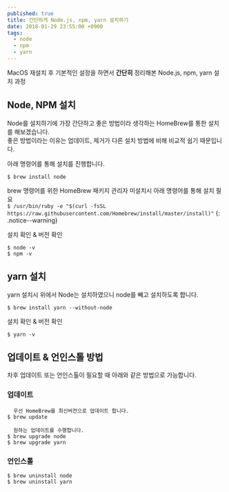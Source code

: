 ```yaml
---
published: true
title: 간단하게 Node.js, npm, yarn 설치하기
date: 2018-01-29 23:55:00 +0900
tags:
  - node
  - npm
  - yarn
---
```


MacOS 재설치 후 기본적인 설정을 하면서 **간단히** 정리해본 Node.js, npm, yarn 설치 과정

## Node, NPM 설치
Node를 설치하기에 가장 간단하고 좋은 방법이라 생각하는 HomeBrew를 통한 설치를 해보겠습니다.  
좋은 방법이라는 이유는 업데이트, 제거가 다른 설치 방법에 비해 비교적 쉽기 때문입니다.

아래 명령어를 통해 설치를 진행합니다.
```
$ brew install node
```

brew 명령어를 위한 HomeBrew 패키지 관리자 미설치시 아래 명령어를 통해 설치 필요  
`$ /usr/bin/ruby -e "$(curl -fsSL https://raw.githubusercontent.com/Homebrew/install/master/install)"`
{: .notice--warning}

설치 확인 & 버전 확인
```
$ node -v
$ npm -v
```

## yarn 설치
yarn 설치시 위에서 Node는 설치하였으니 node를 빼고 설치하도록 합니다.
```
$ brew install yarn --without-node
```

설치 확인 & 버전 확인
```
$ yarn -v
```
## 업데이트 & 언인스톨 방법

차후 업데이트 또는 언인스톨이 필요할 때 아래와 같은 방법으로 가능합니다.

### 업데이트
```
  우선 HomeBrew를 최신버전으로 업데이트 합니다.
$ brew update

  원하는 업데이트를 수행합니다.
$ brew upgrade node
$ brew upgrade yarn
```

### 언인스톨
```
$ brew uninstall node
$ brew uninstall yarn
```
